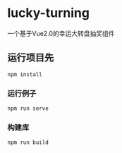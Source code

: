 # lucky-turning
一个基于Vue2.0的幸运大转盘抽奖组件

## 运行项目先
```
npm install
```

### 运行例子
```
npm run serve
```

### 构建库
```
npm run build
```
